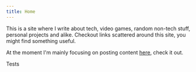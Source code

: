 ```yaml
---
title: Home
---
```


This is a site where I write about tech, video games, random non-tech stuff, personal projects and alike. Checkout links scattered around this site, you might find something useful.

At the moment I'm mainly focusing on posting content [here](/posts "Posts"), check it out.


Tests